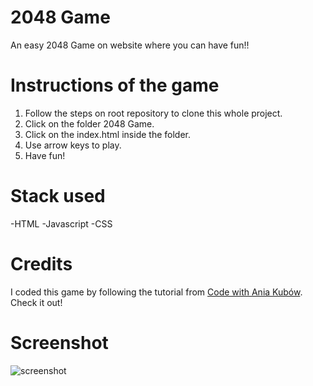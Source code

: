 # 2048 Game

An easy 2048 Game on website where you can have fun!! 

# Instructions of the game

1. Follow the steps on root repository to clone this whole project.
2. Click on the folder 2048 Game.
3. Click on the index.html inside the folder.
4. Use arrow keys to play.
5. Have fun!

# Stack used
-HTML
-Javascript
-CSS

# Credits
I coded this game by following the tutorial from [Code with Ania Kubów](https://www.youtube.com/watch?v=aDn2g8XfSMc). Check it out!

# Screenshot

![screenshot](https://github.com/Gyynnn/Web-dev-mini-projects/blob/2048game/2048%20Game/screenshot.PNG)
